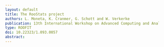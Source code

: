 ```yaml
---
layout: default
title: The RooStats project
authors: L. Moneta, K. Cranmer, G. Schott and W. Verkerke
publication: 13th International Workshop on Advanced Computing and Analysis Techniques in Physics Research (ACAT2010)
type: ROOFIT
doi: 10.22323/1.093.0057
abstract:
---
```

